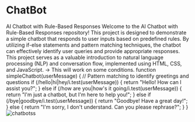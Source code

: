 # ChatBot
AI Chatbot with Rule-Based Responses
Welcome to the AI Chatbot with Rule-Based Responses repository! This project is designed to demonstrate a simple chatbot that responds to user inputs based on predefined rules. By utilizing if-else statements and pattern matching techniques, the chatbot can effectively identify user queries and provide appropriate responses. This project serves as a valuable introduction to natural language processing (NLP) and conversation flow, implemented using HTML, CSS, and JavaScript.
-> This will work on some conditions.
function simpleChatbot(userMessage) {
        // Pattern matching to identify greetings and questions
        if (/hello|hi|hey/i.test(userMessage)) {
            return "Hello! How can I assist you?";
        } else if (/how are you|how's it going/i.test(userMessage)) {
            return "I'm just a chatbot, but I'm here to help you!";
        } else if (/bye|goodbye/i.test(userMessage)) {
            return "Goodbye! Have a great day!";
        } else {
            return "I'm sorry, I don't understand. Can you please rephrase?";
        }
    }
![chatbotss](https://github.com/Palla007/ChatBot/assets/104196811/d79ac7eb-f99b-425e-9e20-1d17e6524928)
